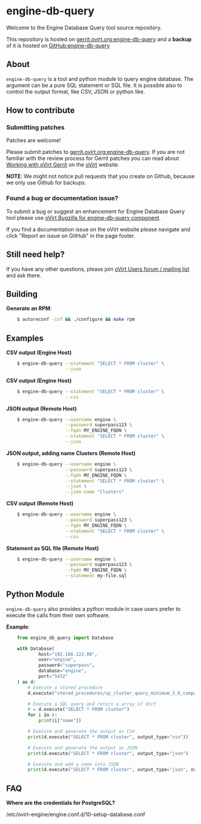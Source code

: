 # engine-db-query

Welcome to the Engine Database Query tool source repository.

This repository is hosted on [gerrit.ovirt.org:engine-db-query](https://gerrit.ovirt.org/#/admin/projects/engine-db-query)
and a **backup** of it is hosted on [GitHub:engine-db-query](https://github.com/oVirt/engine-db-query)


## About

`engine-db-query` is a tool and python module to query engine database.
The argument can be a pure SQL statement or SQL file.
It is possible also to control the output format, like CSV, JSON or python like.

## How to contribute

### Submitting patches

Patches are welcome!

Please submit patches to [gerrit.ovirt.org:engine-db-query](https://gerrit.ovirt.org/#/admin/projects/engine-db-query).
If you are not familiar with the review process for Gerrit patches you can read about [Working with oVirt Gerrit](https://ovirt.org/develop/dev-process/working-with-gerrit.html)
on the [oVirt](https://ovirt.org/) website.

**NOTE**: We might not notice pull requests that you create on Github, because we only use Github for backups.


### Found a bug or documentation issue?
To submit a bug or suggest an enhancement for Engine Database Query tool please use
[oVirt Bugzilla for engine-db-query component](https://bugzilla.redhat.com/enter_bug.cgi?product=Red%20Hat%20Enterprise%20Virtualization%20Manager&component=ovirt-engine-db-query).

If you find a documentation issue on the oVirt website please navigate and click "Report an issue on GitHub" in the page footer.


## Still need help?
If you have any other questions, please join [oVirt Users forum / mailing list](https://lists.ovirt.org/admin/lists/users.ovirt.org/) and ask there.



## Building

**Generate an RPM**:

```bash
    $ autoreconf -ivf && ./configure && make rpm
```

## Examples


**CSV output (Engine Host)**

```bash
    $ engine-db-query --statement "SELECT * FROM cluster" \
                      --json
```

**CSV output (Engine Host)**

```bash
    $ engine-db-query --statement "SELECT * FROM cluster" \
                      --csv
```

**JSON output (Remote Host)**

```bash
    $ engine-db-query --username engine \
                      --password superpass123 \
                      --fqdn MY_ENGINE_FQDN \
                      --statement "SELECT * FROM cluster" \
                      --json
```

**JSON output, adding name Clusters (Remote Host)**

```bash
    $ engine-db-query --username engine \
                      --password superpass123 \
                      --fqdn MY_ENGINE_FQDN \
                      --statement "SELECT * FROM cluster" \
                      --json \
                      --json-name "Clusters"
```

**CSV output (Remote Host)**

```bash
    $ engine-db-query --username engine \
                      --password superpass123 \
                      --fqdn MY_ENGINE_FQDN \
                      --statement "SELECT * FROM cluster" \
                      --csv
```

**Statement as SQL file (Remote Host)**

```bash
    $ engine-db-query --username engine \
                      --password superpass123 \
                      --fqdn MY_ENGINE_FQDN \
                      --statement my-file.sql
```

## Python Module


`engine-db-query` also provides a python module in case users prefer
to execute the calls from their own software.

**Example**:

```python
    from engine_db_query import Database

    with Database(
            host="192.168.122.80",
            user="engine",
            password="superpass",
            database="engine",
            port="5432"
    ) as d:
        # Execute a stored procedure
        d.execute("stored_procedures/sp_cluster_query_minimum_3_6_compat_version.sql")

        # Execute a SQL query and return a array of dict
        r = d.execute("SELECT * FROM cluster")
        for i in r:
            print(i["name"])

        # Execute and generate the output as CSV
        print(d.execute("SELECT * FROM cluster", output_type="csv"))

        # Execute and generate the output as JSON
        print(d.execute("SELECT * FROM cluster", output_type="json")

        # Execute and add a name into JSON
        print(d.execute("SELECT * FROM cluster", output_type="json", name="Hosts"))
```

## FAQ

**Where are the credentials for PostgreSQL?**

  /etc/ovirt-engine/engine.conf.d/10-setup-database.conf

